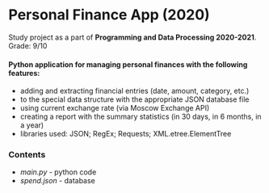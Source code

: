 # Personal Finance App (2020)
Study project as a part of **Programming and Data Processing 2020-2021**. Grade: 9/10 <br>

#### Python application for managing personal finances with the following features:
- adding and extracting financial entries (date, amount, category, etc.) 
- to the special data structure with the appropriate JSON database file
- using current exchange rate (via Moscow Exchange API)
- creating a report with the summary statistics (in 30 days, in 6 months, in a year)
- libraries used: JSON; RegEx; Requests; XML.etree.ElementTree

### Contents
- *main.py* - python code 
- *spend.json* - database
